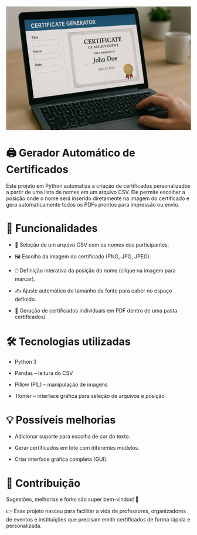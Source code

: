 ![Gerador de Certificados](./img.png)

# 🖨️ Gerador Automático de Certificados

Este projeto em Python automatiza a criação de certificados personalizados a partir de uma lista de nomes em um arquivo CSV.
Ele permite escolher a posição onde o nome será inserido diretamente na imagem do certificado e gera automaticamente todos os PDFs prontos para impressão ou envio.

# 🚀 Funcionalidades

  - 📂 Seleção de um arquivo CSV com os nomes dos participantes.
  
  - 🖼️ Escolha da imagem do certificado (PNG, JPG, JPEG).

  - 🖱️ Definição interativa da posição do nome (clique na imagem para marcar).

  - ✍️ Ajuste automático do tamanho da fonte para caber no espaço definido.

  - 📑 Geração de certificados individuais em PDF dentro de uma pasta certificados/.

# 🛠️ Tecnologias utilizadas

  - Python 3
    
  - Pandas – leitura do CSV

  - Pillow (PIL) – manipulação de imagens

  - Tkinter – interface gráfica para seleção de arquivos e posição


# 💡 Possíveis melhorias

  - Adicionar suporte para escolha de cor do texto.

  - Gerar certificados em lote com diferentes modelos.

  - Criar interface gráfica completa (GUI).

# 🤝 Contribuição

  Sugestões, melhorias e forks são super bem-vindos! 🚀

👉 Esse projeto nasceu para facilitar a vida de professores, organizadores de eventos e instituições que precisam emitir certificados de forma rápida e personalizada.
